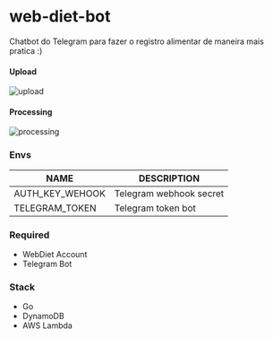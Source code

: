 # web-diet-bot

Chatbot do Telegram para fazer o registro alimentar de maneira mais pratica :)

#### Upload
![upload](https://media.giphy.com/media/v1.Y2lkPTc5MGI3NjExYmE0NGM2MmIwYjkxY2U2NDE5OGM3NjgzZGQzZWY0YjY3Zjk2MDYwNyZlcD12MV9pbnRlcm5hbF9naWZzX2dpZklkJmN0PWc/z9pwTAuY2md40jfq5x/giphy.gif)

#### Processing
![processing](https://media.giphy.com/media/v1.Y2lkPTc5MGI3NjExY2Y2MzMwZmZjZjFiMDU3M2RiNGE5NjJiMWRmOTc2ZWFiZjNlYjNiZSZlcD12MV9pbnRlcm5hbF9naWZzX2dpZklkJmN0PWc/YEd3a9YTtlfGnnmSUG/giphy.gif)




### Envs

| NAME            | DESCRIPTION             |
|-----------------|-------------------------|
| AUTH_KEY_WEHOOK | Telegram webhook secret |
| TELEGRAM_TOKEN  | Telegram token bot      |

### Required

- WebDiet Account
- Telegram Bot

### Stack

- Go
- DynamoDB
- AWS Lambda
